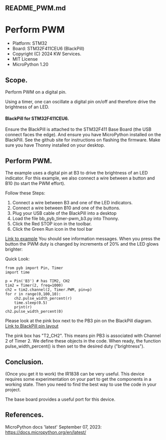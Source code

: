 ## README_PWM.md
# Perform PWM

* Platform: STM32
* Board: STM32F411CEU6 (BlackPill)
* Copyright (C) 2024 KW Services.
* MIT License
* MicroPython 1.20

## Scope.
Perform PWM on a digital pin.  

Using a timer, one can oscillate a digital pin on/off and therefore drive the brightness of an LED.

#### BlackPill for STM32F411CEU6.
Ensure the BlackPill is attached to the STM32F411 Base Board (the USB connect faces the edge).
And ensure you have MicroPython installed on the BlackPill.  See the github site for instructions
on flashing the firmware.  Make sure you have Thonny installed on your desktop.

## Perform PWM.

The example uses a digital pin at B3 to drive the brightness of an LED indicator.
For this example, we also connect a wire between a button and B10 (to start the PWM effort).

Follow these Steps:
1) Connect a wire between B3 and one of the LED indicators.
2) Connect a wire between B10 and one of the buttons. 
4) Plug your USB cable of the BlackPill into a desktop
5) Load the file bb_pyb_timer-pwm_b3.py into Thonny.
6) Click the Red STOP icon in the toolbar.
7) Click the Green Run icon in the tool bar

[Link to example](./bb_pyb_timer-pwm_b3.py)
You should see information messages.  When you press the button the PWM duty is changed by increments of 20% and the LED glows brighter:

Quick Look:
```
from pyb import Pin, Timer
import time

p = Pin('B3') # has TIM2, CH2
tim2 = Timer(2, freq=1000)
ch2 = tim2.channel(2, Timer.PWM, pin=p)
for r in range(0,100,10):
    ch2.pulse_width_percent(r)
    time.sleep(0.5)
    print(r)
ch2.pulse_width_percent(0) 
```

Please look at the pink box next to the PB3 pin on the BlackPill diagram. 
[Link to BlackPill pin layout](images/STM32F4x1_PinoutDiagram_RichardBalint.png)

The pink box has "T2_CH2".
This means pin PB3 is associated with Channel 2 of Timer 2.  We define these objects in the code.
When ready, the function pulse_width_percent() is then set to the desired duty ("brightness").

## Conclusion.

(Once you get it to work) the IR1838 can be very useful.  This device requires some
experimentation on your part to get the components in a working state.  Then you need to 
find the best way to use the code in your project.

The base board provides a useful port for this device.

## References.

MicroPython docs 'latest' September 07, 2023: https://docs.micropython.org/en/latest/